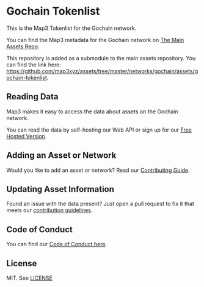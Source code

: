 
# Gochain Tokenlist

This is the Map3 Tokenlist for the Gochain network.

You can find the Map3 metadata for the Gochain network on [The Main Assets Repo](https://github.com/map3xyz/assets/tree/master/networks/gochain).

This repository is added as a submodule to the main assets repository. You can find the link here: https://github.com/map3xyz/assets/tree/master/networks/gochain/assets/gochain-tokenlist.

## Reading Data

Map3 makes it easy to access the data about assets on the Gochain network. 

You can read the data by self-hosting our Web API or sign up for our [Free Hosted Version](https://map3.xyz).

## Adding an Asset or Network 

Would you like to add an asset or network? Read our [Contributing Guide](https://github.com/map3xyz/assets/tree/master/docs/CONTRIBUTING.md).

## Updating Asset Information

Found an issue with the data present? Just open a pull request to fix it that meets our [contribution guidelines](https://github.com/map3xyz/assets/tree/master/docs/CONTRIBUTING.md).

## Code of Conduct
You can find our [Code of Conduct here](https://github.com/map3xyz/assets/tree/master/docs/CODE_OF_CONDUCT.md).

## License
MIT. See [LICENSE](LICENSE)
